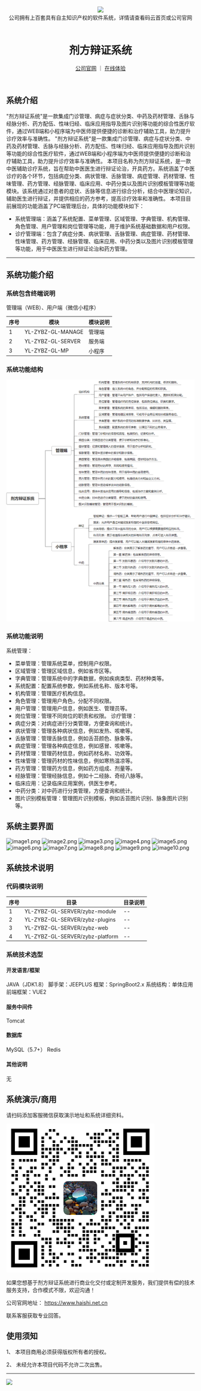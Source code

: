 <br/>

<div align="center" >
    <img src="https://www.haishi.net.cn/img/17f49ecef80e4c6248070c401a94c032.0ff19479.png" />
<br/>
<div>公司拥有上百套具有自主知识产权的软件系统，详情请查看码云首页或公司官网</div>
</div>

<div align="center">
<br/>
<h1>剂方辩证系统</h1>

<a href="https://www.haishi.net.cn/">公司官网</a> ｜ <a href="https://www.haishi.net.cn/">在线体验</a>

<br/>

</div>


## 系统介绍


"剂方辩证系统"是一款集成门诊管理、病症与症状分类、中药及药材管理、舌脉与经脉分析、药方配伍、性味归经、临床应用指导及图片识别等功能的综合性医疗软件，通过WEB端和小程序端为中医师提供便捷的诊断和治疗辅助工具，助力提升诊疗效率与准确性。
"剂方辩证系统"是一款集成门诊管理、病症与症状分类、中药及药材管理、舌脉与经脉分析、药方配伍、性味归经、临床应用指导及图片识别等功能的综合性医疗软件，通过WEB端和小程序端为中医师提供便捷的诊断和治疗辅助工具，助力提升诊疗效率与准确性。
本项目名称为剂方辩证系统，是一款中医辅助诊疗系统，旨在帮助中医医生进行辩证论治，开具药方。系统涵盖了中医诊疗的各个环节，包括病症分类、病状管理、舌脉管理、病症管理、药材管理、性味管理、药方管理、经脉管理、临床应用、中药分类以及图片识别模板管理等功能模块。该系统通过对患者的症状、舌脉等信息进行综合分析，结合中医理论知识，辅助医生进行辩证，并提供相应的药方参考，提高诊疗效率和准确性。
本项目目前展现的功能涵盖了PC端管理后台，具体的功能模块如下：
- 系统管理端：涵盖了系统配置、菜单管理、区域管理、字典管理、机构管理、角色管理、用户管理和岗位管理等功能，用于维护系统基础数据和用户权限。
- 诊疗管理端：包含了病症分类、病状管理、舌脉管理、病症管理、药材管理、性味管理、药方管理、经脉管理、临床应用、中药分类以及图片识别模板管理等功能，用于中医医生进行辩证论治和药方管理。
                


<hr/>

## 系统功能介绍

### 系统包含终端说明

管理端（WEB）、用户端（微信小程序）

| 序号 | 模块 | 模块说明 |
| --- | --- | --- |
| 1 | YL-ZYBZ-GL-MANAGE | 管理端 |
| 2 | YL-ZYBZ-GL-SERVER | 服务端 |
| 3 | YL-ZYBZ-GL-MP | 小程序 |

### 系统功能结构

![](./images/swdt.png)

### 系统功能说明

系统管理：
- 菜单管理：管理系统菜单，控制用户权限。
- 区域管理：管理区域信息，例如省市区等。
- 字典管理：管理系统中的字典数据，例如疾病类型、药材种类等。
- 系统配置：配置系统参数，例如系统名称、版本号等。
- 机构管理：管理医疗机构信息。
- 角色管理：管理用户角色，分配不同权限。
- 用户管理：管理用户信息，例如医生、管理员等。
- 岗位管理：管理不同岗位的职责和权限。
诊疗管理：
- 病症分类：对病症进行分类管理，方便查询和统计。
- 病状管理：管理各种病状信息，例如发热、咳嗽等。
- 舌脉管理：管理舌脉信息，例如舌苔颜色、脉象等。
- 病症管理：管理各种病症信息，例如感冒、咳嗽等。
- 药材管理：管理药材信息，例如药材名称、功效等。
- 性味管理：管理药材的性味信息，例如寒热温凉等。
- 药方管理：管理药方信息，例如药方组成、剂量等。
- 经脉管理：管理经脉信息，例如十二经脉、奇经八脉等。
- 临床应用：记录临床应用案例，供医生参考。
- 中药分类：对中药进行分类管理，方便查询和统计。
- 图片识别模板管理：管理图片识别模板，例如舌苔图片识别、脉象图片识别等。

## 系统主要界面

![image1.png](http://codeimg.haishi.net.cn/YL-ZYBZ-GL_1.png)
![image2.png](http://codeimg.haishi.net.cn/YL-ZYBZ-GL_2.png)
![image3.png](http://codeimg.haishi.net.cn/YL-ZYBZ-GL_3.png)
![image4.png](http://codeimg.haishi.net.cn/YL-ZYBZ-GL_4.png)
![image5.png](http://codeimg.haishi.net.cn/YL-ZYBZ-GL_5.png)
![image6.png](http://codeimg.haishi.net.cn/YL-ZYBZ-GL_6.png)
![image7.png](http://codeimg.haishi.net.cn/YL-ZYBZ-GL_7.png)
![image8.png](http://codeimg.haishi.net.cn/YL-ZYBZ-GL_8.png)
![image9.png](http://codeimg.haishi.net.cn/YL-ZYBZ-GL_9.png)
![image10.png](http://codeimg.haishi.net.cn/YL-ZYBZ-GL_10.png)

## 系统技术说明

### 代码模块说明

| 序号 | 目录 | 目录说明 |
| --- | --- | --- |
| 1 | YL-ZYBZ-GL-SERVER/zybz-module | -- |
| 2 | YL-ZYBZ-GL-SERVER/zybz-plugins | -- |
| 3 | YL-ZYBZ-GL-SERVER/zybz-web | -- |
| 4 | YL-ZYBZ-GL-SERVER/zybz-platform | -- |

### 系统技术选型

#### 开发语言/框架

JAVA（JDK1.8）
脚手架：JEEPLUS
框架：SpringBoot2.x
系统结构：单体应用
前端框架：VUE2

#### 服务中间件

Tomcat

#### 数据库

MySQL（5.7+）
Redis

#### 其他说明

无


## 系统演示/商用

请扫码添加客服微信获取演示地址和系统详细资料。

![](./images/kf.png)

如果您想基于剂方辩证系统进行商业化交付或定制开发服务，我们提供有偿的技术服务支持，合作模式不限，欢迎沟通！

公司官网地址： <a href="https://www.haishi.net.cn/">https://www.haishi.net.cn</a>

联系客服获取专业回答。


## 使用须知

1、 本项目商用必须获得版权所有者的授权。

2、 未经允许本项目代码不允许二次出售。

<hr/>

![](./images/gsjj.png)